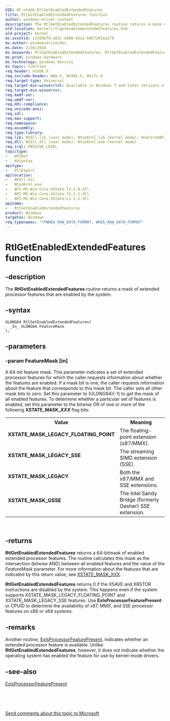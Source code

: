 ```yaml
---
UID: NF:ntddk.RtlGetEnabledExtendedFeatures
title: RtlGetEnabledExtendedFeatures function
author: windows-driver-content
description: The RtlGetEnabledExtendedFeatures routine returns a mask of extended processor features that are enabled by the system.
old-location: kernel\rtlgetenabledextendedfeatures.htm
old-project: kernel
ms.assetid: c23d3bfd-a83c-4480-b5a1-b057201ea279
ms.author: windowsdriverdev
ms.date: 2/16/2018
ms.keywords: RtlGetEnabledExtendedFeatures, RtlGetEnabledExtendedFeatures routine [Kernel-Mode Driver Architecture], XSTATE_MASK_LEGACY, XSTATE_MASK_GSSE, k109_94843b2d-9abe-4b82-a781-dd2863ddc9c1.xml, XSTATE_MASK_LEGACY_SSE, XSTATE_MASK_LEGACY_FLOATING_POINT, wdm/RtlGetEnabledExtendedFeatures, kernel.rtlgetenabledextendedfeatures
ms.prod: windows-hardware
ms.technology: windows-devices
ms.topic: function
req.header: ntddk.h
req.include-header: Wdm.h, Ntddk.h, Ntifs.h
req.target-type: Universal
req.target-min-winverclnt: Available in Windows 7 and later versions of the Windows operating system.
req.target-min-winversvr: 
req.kmdf-ver: 
req.umdf-ver: 
req.ddi-compliance: 
req.unicode-ansi: 
req.idl: 
req.max-support: 
req.namespace: 
req.assembly: 
req.type-library: 
req.lib: Ntdll.lib (user mode); NtosKrnl.lib (kernel mode); OneCoreUAP.lib on Windows 10
req.dll: NtDll.dll (user mode); NtosKrnl.exe (kernel mode)
req.irql: PASSIVE_LEVEL
topictype:
-	APIRef
-	kbSyntax
apitype:
-	DllExport
apilocation:
-	NtDll.dll
-	NtosKrnl.exe
-	API-MS-Win-Core-XState-l1-1-0.dll
-	API-MS-Win-Core-XState-l1-1-1.dll
-	API-MS-Win-Core-XState-L1-1-2.dll
apiname:
-	RtlGetEnabledExtendedFeatures
product: Windows
targetos: Windows
req.typenames: "*PWHEA_RAW_DATA_FORMAT, WHEA_RAW_DATA_FORMAT"
---
```


# RtlGetEnabledExtendedFeatures function


## -description


The <b>RtlGetEnabledExtendedFeatures</b> routine returns a mask of extended processor features that are enabled by the system.


## -syntax


````
ULONG64 RtlGetEnabledExtendedFeatures(
  _In_ ULONG64 FeatureMask
);
````


## -parameters




### -param FeatureMask [in]

A 64-bit feature mask. This parameter indicates a set of extended processor features for which the caller requests information about whether the features are enabled. If a mask bit is one, the caller requests information about the feature that corresponds to this mask bit. The caller sets all other mask bits to zero. Set this parameter to (ULONG64)(-1) to get the mask of all enabled features. To determine whether a particular set of features is enabled, set this parameter to the bitwise OR of one or more of the following <b>XSTATE_MASK_<i>XXX</i></b> flag bits:

<table>
<tr>
<th>Value</th>
<th>Meaning</th>
</tr>
<tr>
<td width="40%"><a id="XSTATE_MASK_LEGACY_FLOATING_POINT"></a><a id="xstate_mask_legacy_floating_point"></a><dl>
<dt><b>XSTATE_MASK_LEGACY_FLOATING_POINT</b></dt>
</dl>
</td>
<td width="60%">
The floating-point extension (x87/MMX).

</td>
</tr>
<tr>
<td width="40%"><a id="XSTATE_MASK_LEGACY_SSE"></a><a id="xstate_mask_legacy_sse"></a><dl>
<dt><b>XSTATE_MASK_LEGACY_SSE</b></dt>
</dl>
</td>
<td width="60%">
The streaming SIMD extension (SSE).

</td>
</tr>
<tr>
<td width="40%"><a id="XSTATE_MASK_LEGACY"></a><a id="xstate_mask_legacy"></a><dl>
<dt><b>XSTATE_MASK_LEGACY</b></dt>
</dl>
</td>
<td width="60%">
Both the x87/MMX and SSE extensions.

</td>
</tr>
<tr>
<td width="40%"><a id="XSTATE_MASK_GSSE"></a><a id="xstate_mask_gsse"></a><dl>
<dt><b>XSTATE_MASK_GSSE</b></dt>
</dl>
</td>
<td width="60%">
The Intel Sandy Bridge (formerly Gesher) SSE extension.

</td>
</tr>
</table>
 


## -returns



<b>RtlGetEnabledExtendedFeatures</b> returns a 64-bitmask of enabled extended processor features. The routine calculates this mask as the intersection (bitwise AND) between all enabled features and the value of the <i>FeatureMask</i> parameter. For more information about the features that are indicated by this return value, see <a href="https://msdn.microsoft.com/library/windows/hardware/ff566413">XSTATE_MASK_XXX</a>.

<b>RtlGetEnabledExtendedFeatures</b> returns 0 if the XSAVE and XRSTOR instructions are disabled by the system.  This happens even if the system supports XSTATE_MASK_LEGACY_FLOATING_POINT and XSTATE_MASK_LEGACY_SSE features. Use <b>ExIsProcessorFeaturePresent </b>or CPUID to determine the availability of x87, MMX, and SSE processor features on x86 or x64 systems.




## -remarks



Another routine, <a href="..\wdm\nf-wdm-exisprocessorfeaturepresent.md">ExIsProcessorFeaturePresent</a>, indicates whether an extended processor feature is available. Unlike <b>RtlGetEnabledExtendedFeatures</b>, however, it does not indicate whether the operating system has enabled the feature for use by kernel-mode drivers. 




## -see-also

<a href="..\wdm\nf-wdm-exisprocessorfeaturepresent.md">ExIsProcessorFeaturePresent</a>



 

 

<a href="mailto:wsddocfb@microsoft.com?subject=Documentation%20feedback [kernel\kernel]:%20RtlGetEnabledExtendedFeatures routine%20 RELEASE:%20(2/16/2018)&amp;body=%0A%0APRIVACY STATEMENT%0A%0AWe use your feedback to improve the documentation. We don't use your email address for any other purpose, and we'll remove your email address from our system after the issue that you're reporting is fixed. While we're working to fix this issue, we might send you an email message to ask for more info. Later, we might also send you an email message to let you know that we've addressed your feedback.%0A%0AFor more info about Microsoft's privacy policy, see http://privacy.microsoft.com/en-us/default.aspx." title="Send comments about this topic to Microsoft">Send comments about this topic to Microsoft</a>

